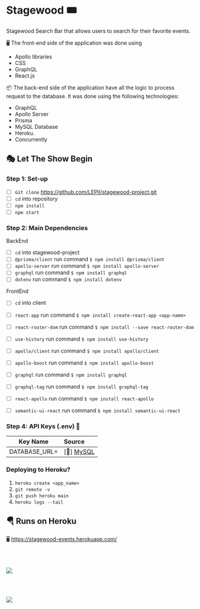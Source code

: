 # Stagewood :tickets:

Stagewood Search Bar that allows users to search for their favorite events. 

:desktop_computer:	The front-end side of the application was done using 

- Apollo libraries
- CSS
- GraphQL
- React.js

:package: The back-end side of the application have all the logic to process request to the database. It was done using the following technologies: 
- GraphQL
- Apollo Server
- Prisma
- MySQL Database 
- Heroku. 
- Concurrently 

## :performing_arts: Let The Show Begin

### Step 1: Set-up
- [ ] `Git clone` https://github.com/LEPII/stagewood-project.git
- [ ] `cd` into repository
- [ ] `npm install`
- [ ] `npm start`

### Step 2: Main Dependencies

BackEnd
- [ ] `cd` into stagewood-project 
- [ ] `@prisma/client` run command `$ npm install @prisma/client`
- [ ] `apollo-server` run command `$ npm install apollo-server`
- [ ] `graphql` run command `$ npm install graphql`
- [ ] `dotenv` run command `$ npm install dotenv`

FrontEnd
- [ ] `cd` into client 
- [ ] `react-app` run command `$ npm install create-react-app <app-name>`
- [ ] `react-router-dom` run command `$ npm install --save react-router-dom`
- [ ] `use-history` run command `$ npm install use-history`
- [ ] `apollo/client` run command `$ npm install apollo/client`
- [ ] `apollo-boost` run command `$ npm install apollo-boost`
- [ ] `graphql` run command `$ npm install graphql`
- [ ] `graphql-tag` run command `$ npm install graphql-tag`
- [ ] `react-apollo` run command `$ npm install react-apollo`
- [ ] `semantic-ui-react` run command `$ npm install semantic-ui-react`


### Step 4: API Keys (.env) :key:

| Key Name                    |  Source                  |
| ----------------------------|:-----------------------  |
| DATABASE_URL=               | [:link:] [MySQL]|

[MySQL]: https://www.mysql.com/

### Deploying to Heroku?
1. `heroku create <app_name>`
2. `git remote -v` 
3. `git push heroku main`
5. `heroku logs --tail` 


## :parachute: Runs on Heroku
:desktop_computer: https://stagewood-events.herokuapp.com/


<br> </br> 

![](/client/src/styles/assets/Stagewood%20Screenshot.png)

<br> </br> 

![](/client/src/styles/assets/Stagewood%20Screenshot%202.png)